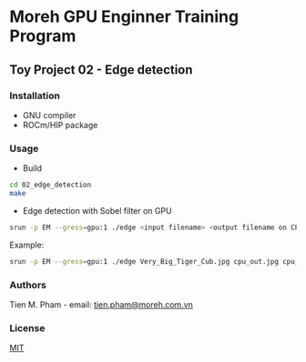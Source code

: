 # Moreh GPU Enginner Training Program

## Toy Project 02 - Edge detection

### Installation

- GNU compiler
- ROCm/HIP package

### Usage

- Build

```bash
cd 02_edge_detection
make
```

- Edge detection with Sobel filter on GPU

```bash
srun -p EM --gress=gpu:1 ./edge <input filename> <output filename on CPU> <output filename on GPU> <verification 0|1>
```

Example:

```bash
srun -p EM --gress=gpu:1 ./edge Very_Big_Tiger_Cub.jpg cpu_out.jpg cpu_out_very.jpg gpu_out_very.jpg 1
```

### Authors

Tien M. Pham - email: tien.pham@moreh.com.vn

### License

[MIT](https://choosealicense.com/licenses/mit/)
